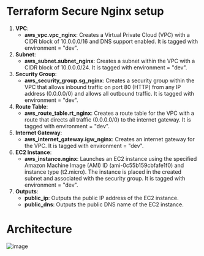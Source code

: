 ﻿# Terraform Secure Nginx setup

1. **VPC**:
    - **aws_vpc.vpc_nginx**: Creates a Virtual Private Cloud (VPC) with a CIDR block of 10.0.0.0/16 and DNS support enabled. It is tagged with environment = "dev".
2. **Subnet**:
    - **aws_subnet.subnet_nginx**: Creates a subnet within the VPC with a CIDR block of 10.0.0.0/24. It is tagged with environment = "dev".
3. **Security Group**:
    - **aws_security_group.sg_nginx**: Creates a security group within the VPC that allows inbound traffic on port 80 (HTTP) from any IP address (0.0.0.0/0) and allows all outbound traffic. It is tagged with environment = "dev".
4. **Route Table**:
    - **aws_route_table.rt_nginx**: Creates a route table for the VPC with a route that directs all traffic (0.0.0.0/0) to the internet gateway. It is tagged with environment = "dev".
5. **Internet Gateway**:
    - **aws_internet_gateway.igw_nginx**: Creates an internet gateway for the VPC. It is tagged with environment = "dev".
6. **EC2 Instance**:
    - **aws_instance.nginx**: Launches an EC2 instance using the specified Amazon Machine Image (AMI) ID (ami-0c55b159cbfafe1f0) and instance type (t2.micro). The instance is placed in the created subnet and associated with the security group. It is tagged with environment = "dev".
7. **Outputs**:
    - **public_ip**: Outputs the public IP address of the EC2 instance.
    - **public_dns**: Outputs the public DNS name of the EC2 instance.
  
# Architecture

![image](https://github.com/user-attachments/assets/b074db9b-744e-4007-a7bd-c626aff746fd)
